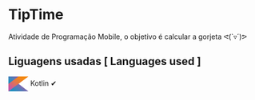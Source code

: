 # TipTime 
<p>Atividade de Programação Mobile, o objetivo é calcular a gorjeta ᕙ(`▿´)ᕗ</p>

## Liguagens usadas [ Languages used ]

<p><img align="center" alt="Carlos-KOTLIN" height="30" width="40" src="https://raw.githubusercontent.com/devicons/devicon/master/icons/kotlin/kotlin-original.svg">           Kotlin <!--❤️--> ✔</p>
<!-- 
<div align="center">
  <img src="https://raw.githubusercontent.com/CarlusKauan/DiceRoller/main/DiceRoller.jpg" width="400"/>
</div>
 -->
